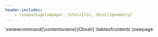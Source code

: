 ```yaml
---
header-includes:
    - \usepackage[a4paper, total={7in, 10in}]{geometry}
...
```


\renewcommand{\contentsname}{Obsah}
\tableofcontents
\newpage
